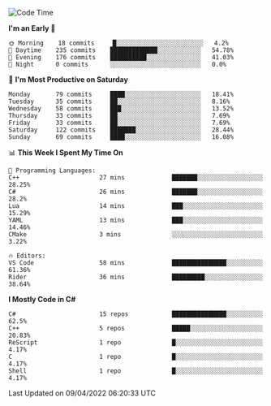 <!--START_SECTION:waka-->
![Code Time](http://img.shields.io/badge/Code%20Time-766%20hrs%2019%20mins-blue)

**I'm an Early 🐤** 

```text
🌞 Morning    18 commits     █░░░░░░░░░░░░░░░░░░░░░░░░   4.2% 
🌆 Daytime    235 commits    █████████████░░░░░░░░░░░░   54.78% 
🌃 Evening    176 commits    ██████████░░░░░░░░░░░░░░░   41.03% 
🌙 Night      0 commits      ░░░░░░░░░░░░░░░░░░░░░░░░░   0.0%

```
📅 **I'm Most Productive on Saturday** 

```text
Monday       79 commits     ████░░░░░░░░░░░░░░░░░░░░░   18.41% 
Tuesday      35 commits     ██░░░░░░░░░░░░░░░░░░░░░░░   8.16% 
Wednesday    58 commits     ███░░░░░░░░░░░░░░░░░░░░░░   13.52% 
Thursday     33 commits     ██░░░░░░░░░░░░░░░░░░░░░░░   7.69% 
Friday       33 commits     ██░░░░░░░░░░░░░░░░░░░░░░░   7.69% 
Saturday     122 commits    ███████░░░░░░░░░░░░░░░░░░   28.44% 
Sunday       69 commits     ████░░░░░░░░░░░░░░░░░░░░░   16.08%

```


📊 **This Week I Spent My Time On** 

```text
💬 Programming Languages: 
C++                      27 mins             ███████░░░░░░░░░░░░░░░░░░   28.25% 
C#                       26 mins             ███████░░░░░░░░░░░░░░░░░░   28.2% 
Lua                      14 mins             ███░░░░░░░░░░░░░░░░░░░░░░   15.29% 
YAML                     13 mins             ███░░░░░░░░░░░░░░░░░░░░░░   14.46% 
CMake                    3 mins              ░░░░░░░░░░░░░░░░░░░░░░░░░   3.22%

🔥 Editors: 
VS Code                  58 mins             ███████████████░░░░░░░░░░   61.36% 
Rider                    36 mins             █████████░░░░░░░░░░░░░░░░   38.64%

```

**I Mostly Code in C#** 

```text
C#                       15 repos            ███████████████░░░░░░░░░░   62.5% 
C++                      5 repos             █████░░░░░░░░░░░░░░░░░░░░   20.83% 
ReScript                 1 repo              █░░░░░░░░░░░░░░░░░░░░░░░░   4.17% 
C                        1 repo              █░░░░░░░░░░░░░░░░░░░░░░░░   4.17% 
Shell                    1 repo              █░░░░░░░░░░░░░░░░░░░░░░░░   4.17%

```



 Last Updated on 09/04/2022 06:20:33 UTC
<!--END_SECTION:waka-->
